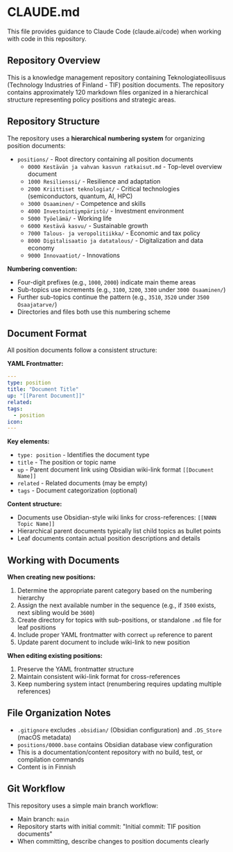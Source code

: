# CLAUDE.md

This file provides guidance to Claude Code (claude.ai/code) when working with code in this repository.

## Repository Overview

This is a knowledge management repository containing Teknologiateollisuus (Technology Industries of Finland - TIF) position documents. The repository contains approximately 120 markdown files organized in a hierarchical structure representing policy positions and strategic areas.

## Repository Structure

The repository uses a **hierarchical numbering system** for organizing position documents:

- `positions/` - Root directory containing all position documents
  - `0000 Kestävän ja vahvan kasvun ratkaisut.md` - Top-level overview document
  - `1000 Resilienssi/` - Resilience and adaptation
  - `2000 Kriittiset teknologiat/` - Critical technologies (semiconductors, quantum, AI, HPC)
  - `3000 Osaaminen/` - Competence and skills
  - `4000 Investointiympäristö/` - Investment environment
  - `5000 Työelämä/` - Working life
  - `6000 Kestävä kasvu/` - Sustainable growth
  - `7000 Talous- ja veropolitiikka/` - Economic and tax policy
  - `8000 Digitalisaatio ja datatalous/` - Digitalization and data economy
  - `9000 Innovaatiot/` - Innovations

**Numbering convention:**
- Four-digit prefixes (e.g., `1000`, `2000`) indicate main theme areas
- Sub-topics use increments (e.g., `3100`, `3200`, `3300` under `3000 Osaaminen/`)
- Further sub-topics continue the pattern (e.g., `3510`, `3520` under `3500 Osaajatarve/`)
- Directories and files both use this numbering scheme

## Document Format

All position documents follow a consistent structure:

**YAML Frontmatter:**
```yaml
---
type: position
title: "Document Title"
up: "[[Parent Document]]"
related:
tags:
  - position
icon:
---
```

**Key elements:**
- `type: position` - Identifies the document type
- `title` - The position or topic name
- `up` - Parent document link using Obsidian wiki-link format `[[Document Name]]`
- `related` - Related documents (may be empty)
- `tags` - Document categorization (optional)

**Content structure:**
- Documents use Obsidian-style wiki links for cross-references: `[[NNNN Topic Name]]`
- Hierarchical parent documents typically list child topics as bullet points
- Leaf documents contain actual position descriptions and details

## Working with Documents

**When creating new positions:**
1. Determine the appropriate parent category based on the numbering hierarchy
2. Assign the next available number in the sequence (e.g., if `3500` exists, next sibling would be `3600`)
3. Create directory for topics with sub-positions, or standalone `.md` file for leaf positions
4. Include proper YAML frontmatter with correct `up` reference to parent
5. Update parent document to include wiki-link to new position

**When editing existing positions:**
1. Preserve the YAML frontmatter structure
2. Maintain consistent wiki-link format for cross-references
3. Keep numbering system intact (renumbering requires updating multiple references)

## File Organization Notes

- `.gitignore` excludes `.obsidian/` (Obsidian configuration) and `.DS_Store` (macOS metadata)
- `positions/0000.base` contains Obsidian database view configuration
- This is a documentation/content repository with no build, test, or compilation commands
- Content is in Finnish

## Git Workflow

This repository uses a simple main branch workflow:
- Main branch: `main`
- Repository starts with initial commit: "Initial commit: TIF position documents"
- When committing, describe changes to position documents clearly
